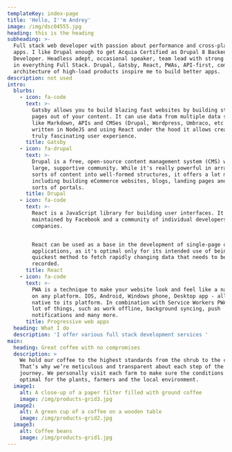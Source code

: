 ```yaml
---
templateKey: index-page
title: 'Hello, I''m Andrey'
image: /img/dsc04555.jpg
heading: this is the heading
subheading: >-
  Full stack web developer with passion about performance and cross-platform
  apps. I like Drupal enough to get Acquia Certified as Drupal 8 Backend
  Developer. Headless adept, occasional speaker, team lead with strong interest
  in everything Full Stack. Drupal, Gatsby, React, PWAs, API-first, complex
  architecture of high-load products inspire me to build better apps.
description: not used
intro:
  blurbs:
    - icon: fa-code
      text: >-
        Gatsby allows you to build blazing fast websites by building static
        pages out of your content. It can use data from multiple data sources
        like Markdown, APIs and CMSes (Drupal, Wordpress, Umbraco, etc.) Being
        written in NodeJS and using React under the hood it allows creating
        truly fascinating user experience.
      title: Gatsby
    - icon: fa-drupal
      text: >-
        Drupal is a free, open-source content management system (CMS) with a
        large, supportive community. While it's really powerful in arranging all
        sorts of content into well-formed structures, it offers a lot more,
        including building eCommerce websites, blogs, landing pages and all
        sorts of portals.
      title: Drupal
    - icon: fa-code
      text: >-
        React is a JavaScript library for building user interfaces. It is
        maintained by Facebook and a community of individual developers and
        companies.


        React can be used as a base in the development of single-page or mobile
        applications, as it's optimal only for its intended use of being the
        quickest method to fetch rapidly changing data that needs to be
        recorded.
      title: React
    - icon: fa-code
      text: >-
        PWA is a technique to make your website look and feel like a native app
        on any platform. IOS, Android, Windows phone, Desktop app - all looks
        native to its platform. In combination with Service Workers PWA can do a
        lot of things, such as work offline, background syncing, push
        notifications and many more.
      title: Progressive web apps
  heading: What I do
  description: 'I offer various full stack development services '
main:
  heading: Great coffee with no compromises
  description: >
    We hold our coffee to the highest standards from the shrub to the cup.
    That’s why we’re meticulous and transparent about each step of the coffee’s
    journey. We personally visit each farm to make sure the conditions are
    optimal for the plants, farmers and the local environment.
  image1:
    alt: A close-up of a paper filter filled with ground coffee
    image: /img/products-grid3.jpg
  image2:
    alt: A green cup of a coffee on a wooden table
    image: /img/products-grid2.jpg
  image3:
    alt: Coffee beans
    image: /img/products-grid1.jpg
---
```



